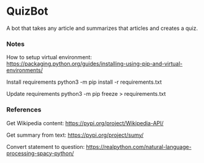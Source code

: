 # QuizBot
A bot that takes any article and summarizes that articles and creates a quiz. 


### Notes

How to setup virtual environment:
https://packaging.python.org/guides/installing-using-pip-and-virtual-environments/

Install requirements
python3 -m pip install -r requirements.txt

Update requirements
python3 -m pip freeze > requirements.txt


### References

Get Wikipedia content:
https://pypi.org/project/Wikipedia-API/

Get summary from text:
https://pypi.org/project/sumy/

Convert statement to question:
https://realpython.com/natural-language-processing-spacy-python/

